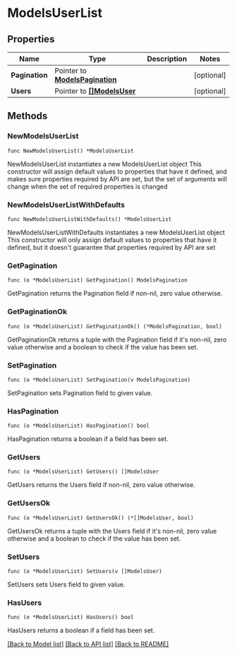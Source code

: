 # ModelsUserList

## Properties

Name | Type | Description | Notes
------------ | ------------- | ------------- | -------------
**Pagination** | Pointer to [**ModelsPagination**](ModelsPagination.md) |  | [optional] 
**Users** | Pointer to [**[]ModelsUser**](ModelsUser.md) |  | [optional] 

## Methods

### NewModelsUserList

`func NewModelsUserList() *ModelsUserList`

NewModelsUserList instantiates a new ModelsUserList object
This constructor will assign default values to properties that have it defined,
and makes sure properties required by API are set, but the set of arguments
will change when the set of required properties is changed

### NewModelsUserListWithDefaults

`func NewModelsUserListWithDefaults() *ModelsUserList`

NewModelsUserListWithDefaults instantiates a new ModelsUserList object
This constructor will only assign default values to properties that have it defined,
but it doesn't guarantee that properties required by API are set

### GetPagination

`func (o *ModelsUserList) GetPagination() ModelsPagination`

GetPagination returns the Pagination field if non-nil, zero value otherwise.

### GetPaginationOk

`func (o *ModelsUserList) GetPaginationOk() (*ModelsPagination, bool)`

GetPaginationOk returns a tuple with the Pagination field if it's non-nil, zero value otherwise
and a boolean to check if the value has been set.

### SetPagination

`func (o *ModelsUserList) SetPagination(v ModelsPagination)`

SetPagination sets Pagination field to given value.

### HasPagination

`func (o *ModelsUserList) HasPagination() bool`

HasPagination returns a boolean if a field has been set.

### GetUsers

`func (o *ModelsUserList) GetUsers() []ModelsUser`

GetUsers returns the Users field if non-nil, zero value otherwise.

### GetUsersOk

`func (o *ModelsUserList) GetUsersOk() (*[]ModelsUser, bool)`

GetUsersOk returns a tuple with the Users field if it's non-nil, zero value otherwise
and a boolean to check if the value has been set.

### SetUsers

`func (o *ModelsUserList) SetUsers(v []ModelsUser)`

SetUsers sets Users field to given value.

### HasUsers

`func (o *ModelsUserList) HasUsers() bool`

HasUsers returns a boolean if a field has been set.


[[Back to Model list]](../README.md#documentation-for-models) [[Back to API list]](../README.md#documentation-for-api-endpoints) [[Back to README]](../README.md)


